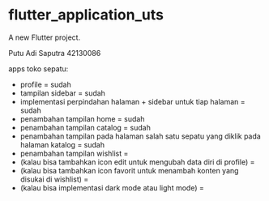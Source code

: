 # flutter_application_uts

A new Flutter project.

Putu Adi Saputra
42130086

apps toko sepatu:
- profile = sudah
- tampilan sidebar = sudah
- implementasi perpindahan halaman + sidebar untuk tiap halaman = sudah
- penambahan tampilan home = sudah
- penambahan tampilan catalog = sudah
- penambahan tampilan pada halaman salah satu sepatu yang diklik pada halaman katalog = sudah
- penambahan tampilan wishlist = 
- (kalau bisa tambahkan icon edit untuk mengubah data diri di profile) = 
- (kalau bisa tambahkan icon favorit untuk menambah konten yang disukai di wishlist) = 
- (kalau bisa implementasi dark mode atau light mode) = 
